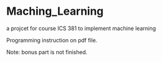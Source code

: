 # Maching_Learning
a projcet for course ICS 381 to implement machine learning 

Programming instruction on pdf file.

Note: bonus part is not finished.
